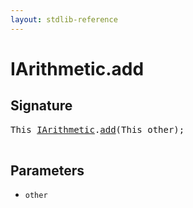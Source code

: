 ```yaml
---
layout: stdlib-reference
---
```


# IArithmetic\.add

## Signature 

<pre>
<span class="code_keyword">This</span> <a href="/stdlib-reference/interfaces/IArithmetic/index" class="code_type">IArithmetic</a>.<a href="/stdlib-reference/interfaces/IArithmetic/add">add</a>(<span class="code_keyword">This</span> <span class='code_param'>other</span>);

</pre>

## Parameters

* `other`


